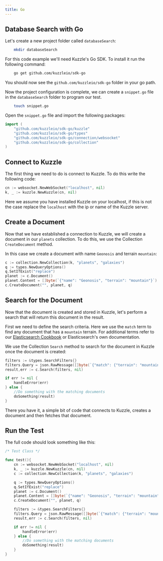 ```yaml
---
title: Go
---
```


## Database Search with Go

Let's create a new project folder called `databaseSearch`:

```bash
    mkdir databaseSearch
```

For this code example we'll need Kuzzle's Go SDK. To install it run the following command:

```bash
    go get github.com/kuzzleio/sdk-go
```

You should now see the `github.com/kuzzleio/sdk-go` folder in your go path.

Now the project configuration is complete, we can create a `snippet.go` file in the `databaseSearch` folder to program our test.

```bash
    touch snippet.go
```

Open the `snippet.go` file and import the following packages:

```Go
import (
    "github.com/kuzzleio/sdk-go/kuzzle"
    "github.com/kuzzleio/sdk-go/types"
    "github.com/kuzzleio/sdk-go/connection/websocket"
    "github.com/kuzzleio/sdk-go/collection"
)
```

## Connect to Kuzzle

The first thing we need to do is connect to Kuzzle. To do this write the following code:

```Go
cn := websocket.NewWebSocket("localhost", nil)
k, _ := kuzzle.NewKuzzle(cn, nil)
```

Here we assume you have installed Kuzzle on your localhost, if this is not the case replace the `localhost` with the ip or name of the Kuzzle server.

## Create a Document

Now that we have established a connection to Kuzzle, we will create a document in our `planets` collection. To do this, we use the Collection `CreateDocument` method.

In this case we create a document with name `Geonosis` and terrain `mountain`:

```Go
c := collection.NewCollection(k, "planets", "galaxies")
q := types.NewQueryOptions()
q.SetIfExist("replace")
planet := c.Document()
planet.Content = []byte(`{"name": "Geonosis", "terrain": "mountain"}`)
c.CreateDocument("", planet, q)
```

## Search for the Document

Now that the document is created and stored in Kuzzle, let's perform a search that will return this document in the result.

First we need to define the search criteria. Here we use the `match` term to find any document that has a `mountain` terrain. For additional terms refer to our [Elasticsearch Cookbook](/core/1/guide/elasticsearch) or Elasticsearch's own documentation.

We use the Collection `Search` method to search for the document in Kuzzle once the document is created:

```Go
filters := &types.SearchFilters{}
filters.Query = json.RawMessage([]byte(`{"match": {"terrain": "mountain"}}`))
result,err := c.Search(filters, nil)

if err != nil {
    handleError(err)
} else {
    //Do something with the matching documents
    doSomething(result)
}
```

There you have it, a simple bit of code that connects to Kuzzle, creates a document and then fetches that document.

## Run the Test

The full code should look something like this:

```Go
/* Test Class */

func test(){
    cn := websocket.NewWebSocket("localhost", nil)
    k, _ := kuzzle.NewKuzzle(cn, nil)
    c := collection.NewCollection(k, "planets", "galaxies")

    q := types.NewQueryOptions()
    q.SetIfExist("replace")
    planet := c.Document()
    planet.Content = []byte(`{"name": "Geonosis", "terrain": "mountain"}`)
    c.CreateDocument("", planet, q)

    filters := &types.SearchFilters{}
    filters.Query = json.RawMessage([]byte(`{"match": {"terrain": "mountain"}}`))
    result,err := c.Search(filters, nil)

    if err != nil {
        handleError(err)
    } else {
        //Do something with the matching documents
        doSomething(result)
    }
}

```
